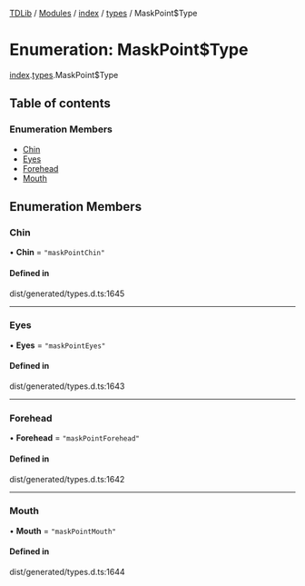[TDLib](../README.md) / [Modules](../modules.md) / [index](../modules/index.md) / [types](../modules/index.types.md) / MaskPoint$Type

# Enumeration: MaskPoint$Type

[index](../modules/index.md).[types](../modules/index.types.md).MaskPoint$Type

## Table of contents

### Enumeration Members

- [Chin](index.types.MaskPoint_Type.md#chin)
- [Eyes](index.types.MaskPoint_Type.md#eyes)
- [Forehead](index.types.MaskPoint_Type.md#forehead)
- [Mouth](index.types.MaskPoint_Type.md#mouth)

## Enumeration Members

### Chin

• **Chin** = ``"maskPointChin"``

#### Defined in

dist/generated/types.d.ts:1645

___

### Eyes

• **Eyes** = ``"maskPointEyes"``

#### Defined in

dist/generated/types.d.ts:1643

___

### Forehead

• **Forehead** = ``"maskPointForehead"``

#### Defined in

dist/generated/types.d.ts:1642

___

### Mouth

• **Mouth** = ``"maskPointMouth"``

#### Defined in

dist/generated/types.d.ts:1644
